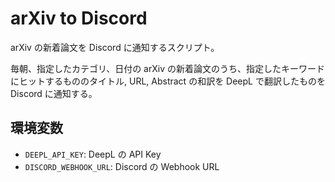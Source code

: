 # arXiv to Discord

arXiv の新着論文を Discord に通知するスクリプト。

毎朝、指定したカテゴリ、日付の arXiv の新着論文のうち、指定したキーワードにヒットするもののタイトル, URL, Abstract の和訳を DeepL で翻訳したものを Discord に通知する。

## 環境変数

- `DEEPL_API_KEY`: DeepL の API Key
- `DISCORD_WEBHOOK_URL`: Discord の Webhook URL
